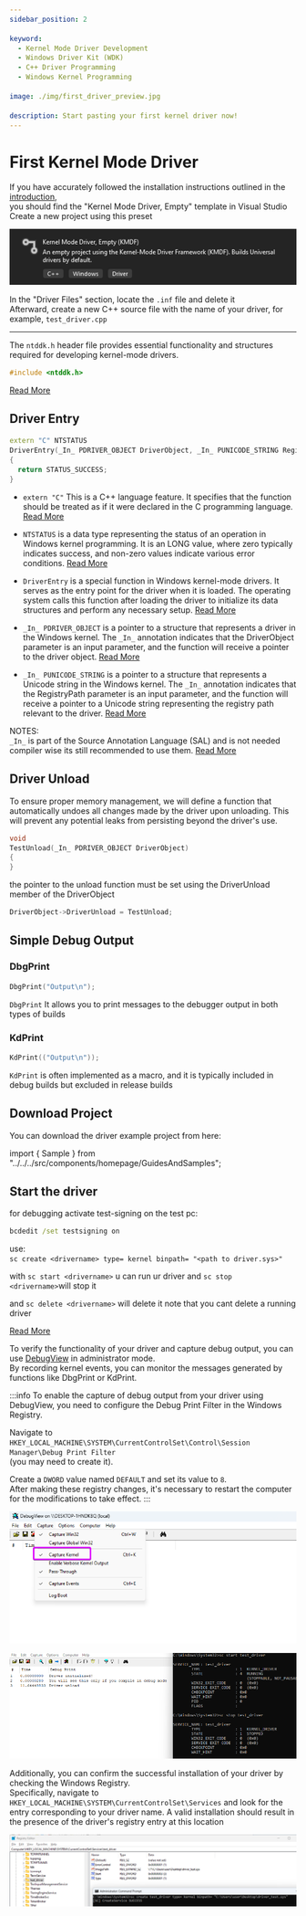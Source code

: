 ```yaml
---
sidebar_position: 2

keyword:
  - Kernel Mode Driver Development
  - Windows Driver Kit (WDK)
  - C++ Driver Programming
  - Windows Kernel Programming

image: ./img/first_driver_preview.jpg

description: Start pasting your first kernel driver now!
---
```


# First Kernel Mode Driver

If you have accurately followed the installation instructions outlined in the [introduction](./index.md),  
you should find the "Kernel Mode Driver, Empty" template in Visual Studio  
Create a new project using this preset

![Kernel Mode Driver, Empty](img/devenv_N2bwT42RVY.png)

In the "Driver Files" section, locate the `.inf` file and delete it  
Afterward, create a new C++ source file with the name of your driver, for example, `test_driver.cpp`

---

The `ntddk.h` header file provides essential functionality and structures required for developing kernel-mode drivers.

```cpp
#include <ntddk.h>
```

[Read More](https://learn.microsoft.com/en-us/windows-hardware/drivers/ddi/ntddk/)

## Driver Entry

```cpp
extern "C" NTSTATUS
DriverEntry(_In_ PDRIVER_OBJECT DriverObject, _In_ PUNICODE_STRING RegistryPath)
{
  return STATUS_SUCCESS;
}

```

- `extern "C"` This is a C++ language feature. It specifies that the function should be treated as if it were declared in the C programming language. [Read More](https://learn.microsoft.com/en-us/cpp/cpp/extern-cpp#extern-c-and-extern-c-function-declarations)

- `NTSTATUS` is a data type representing the status of an operation in Windows kernel programming. It is an LONG value, where zero typically indicates success, and non-zero values indicate various error conditions. [Read More](https://learn.microsoft.com/en-us/windows-hardware/drivers/kernel/using-ntstatus-values)

- `DriverEntry` is a special function in Windows kernel-mode drivers. It serves as the entry point for the driver when it is loaded. The operating system calls this function after loading the driver to initialize its data structures and perform any necessary setup. [Read More](https://learn.microsoft.com/en-us/windows-hardware/drivers/wdf/driverentry-for-kmdf-drivers)

- `_In_ PDRIVER_OBJECT` is a pointer to a structure that represents a driver in the Windows kernel. The `_In_` annotation indicates that the DriverObject parameter is an input parameter, and the function will receive a pointer to the driver object. [Read More](https://learn.microsoft.com/en-us/windows-hardware/drivers/ddi/wdm/ns-wdm-_driver_object)

- `_In_ PUNICODE_STRING` is a pointer to a structure that represents a Unicode string in the Windows kernel. The `_In_` annotation indicates that the RegistryPath parameter is an input parameter, and the function will receive a pointer to a Unicode string representing the registry path relevant to the driver. [Read More](https://learn.microsoft.com/en-us/windows/win32/api/ntdef/ns-ntdef-_unicode_string)

NOTES:  
`_In_` is part of the Source Annotation Language (SAL) and is not needed compiler wise its still recommended to use them. [Read More](https://learn.microsoft.com/en-us/cpp/code-quality/understanding-sal)

## Driver Unload

To ensure proper memory management, we will define a function that automatically undoes all changes made by the driver upon unloading. This will prevent any potential leaks from persisting beyond the driver's use.

```cpp
void
TestUnload(_In_ PDRIVER_OBJECT DriverObject)
{
}
```

the pointer to the unload function must be set using the DriverUnload member of the DriverObject

```cpp
DriverObject->DriverUnload = TestUnload;
```

## Simple Debug Output

### DbgPrint

```cpp
DbgPrint("Output\n");
```

`DbgPrint` It allows you to print messages to the debugger output in both types of builds

### KdPrint

```cpp
KdPrint(("Output\n"));
```

`KdPrint` is often implemented as a macro, and it is typically included in debug builds but excluded in release builds



## Download Project

You can download the driver example project from here:

import { Sample } from "../../../src/components/homepage/GuidesAndSamples";

<div className="w-full md:max-w-sm">
      <div className="flex flex-col gap-4">
        <Sample title="simpleWinDriver" platform="" demo="https://github.com/Arteiii/simpleWinDriver" buttonlabel="Template" source="https://github.com/new?template_name=simpleWinDriver&template_owner=Arteiii"></Sample>
      </div>
</div>



## Start the driver

for debugging activate test-signing on the test pc:

```cmd
bcdedit /set testsigning on
```

use:  
`sc create <drivername> type= kernel binpath= "<path to driver.sys>"`

with `sc start <drivername>` u can run ur driver and `sc stop <drivername>`will stop it

and `sc delete <drivername>` will delete it note that you cant delete a running driver

[Read More](https://learn.microsoft.com/de-de/windows-server/administration/windows-commands/sc-create)

To verify the functionality of your driver and capture debug output, you can use [DebugView](https://learn.microsoft.com/en-us/sysinternals/downloads/debugview) in administrator mode.  
By recording kernel events, you can monitor the messages generated by functions like DbgPrint or KdPrint.

:::info
To enable the capture of debug output from your driver using DebugView, you need to configure the Debug Print Filter in the Windows Registry.

Navigate to  
`HKEY_LOCAL_MACHINE\SYSTEM\CurrentControlSet\Control\Session Manager\Debug Print Filter`  
(you may need to create it).

Create a `DWORD` value named `DEFAULT` and set its value to `8`.  
After making these registry changes, it's necessary to restart the computer for the modifications to take effect.
:::

![Capture kernel in dbgview](img/vmware_NlskJg3WCa.png)

![dbgview output](img/vmware_hEfkK08g9P.png)

Additionally, you can confirm the successful installation of your driver by checking the Windows Registry.  
Specifically, navigate to `HKEY_LOCAL_MACHINE\SYSTEM\CurrentControlSet\Services` and look for the entry corresponding to your driver name. A valid installation should result in the presence of the driver's registry entry at this location

![regedit with test_driver key open](img/vmware_W3sK98lXZu.png)
